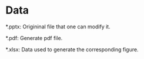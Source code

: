 # Data

*.pptx: Origininal file that one can modify it.

*.pdf: Generate pdf file.

*.xlsx: Data used to generate the corresponding figure.
